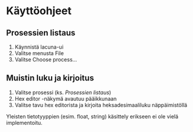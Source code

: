 # Käyttöohjeet

## Prosessien listaus

1. Käynnistä lacuna-ui
2. Valitse menusta File
3. Valitse Choose process...

## Muistin luku ja kirjoitus

1. Valitse prosessi (ks. _Prosessien listaus_)
2. Hex editor -näkymä avautuu pääikkunaan
3. Valitse tavu hex editorista ja kirjoita heksadesimaaliluku näppäimistöllä

Yleisten tietotyyppien (esim. float, string) käsittely erikseen ei ole vielä implementoitu.
